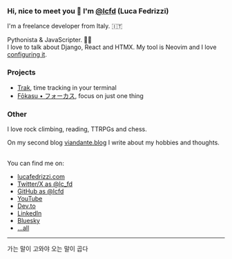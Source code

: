 ### Hi, nice to meet you 👋 I'm [@lcfd](https://x.com/lc_fd) (Luca Fedrizzi)

I'm a freelance developer from Italy. 🇮🇹

Pythonista & JavaScripter. 🐍🍟<br>
I love to talk about Django, React and HTMX.
My tool is Neovim and I love [configuring it](https://github.com/lcfd/NaryaVim).

### Projects

* [Trak](https://usetrak.com), time tracking in your terminal
* [Fōkasu • フォーカス](https://fokasu.app/), focus on just one thing

### Other

I love rock climbing, reading, TTRPGs and chess.

On my second blog [viandante.blog](https://viandante.blog/) I write about my hobbies and thoughts.

<br>
You can find me on:

* [lucafedrizzi.com](https://lucafedrizzi.com/)
* [Twitter/X as @lc_fd](https://x.com/lc_fd)
* [GitHub as @lcfd](https://github.com/lcfd)
* [YouTube](https://www.youtube.com/@lcfd)
* [Dev.to](https://dev.to/lcfd)
* [LinkedIn](https://www.linkedin.com/in/luca-fedrizzi/)
* [Bluesky](https://bsky.app/profile/lcfd.bsky.social)
* [...all](https://lucafedrizzi.com/links)

---

가는 말이 고와야 오는 말이 곱다
